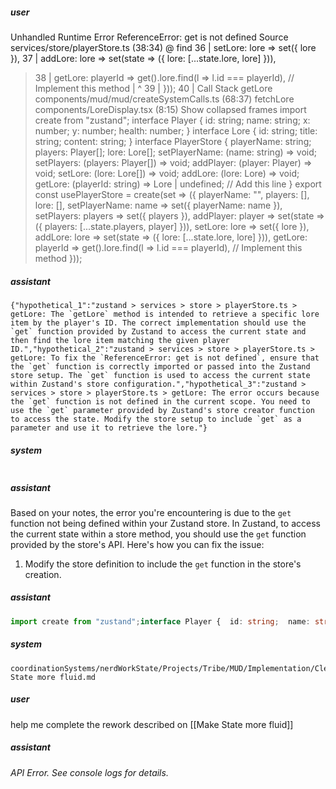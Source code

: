 ##### user
Unhandled Runtime Error
ReferenceError: get is not defined
Source
services/store/playerStore.ts (38:34) @ find
36 | setLore: lore => set({ lore }),
37 | addLore: lore => set(state => ({ lore: [...state.lore, lore] })),
> 38 | getLore: playerId => get().lore.find(l => l.id === playerId), // Implement this method
|                                ^
39 | }));
40 |
Call Stack
getLore
components/mud/mud/createSystemCalls.ts (68:37)
fetchLore
components/LoreDisplay.tsx (8:15)
Show collapsed frames
import create from "zustand";
interface Player {
id: string;
name: string;
x: number;
y: number;
health: number;
}
interface Lore {
id: string;
title: string;
content: string;
}
interface PlayerStore {
playerName: string;
players: Player[];
lore: Lore[];
setPlayerName: (name: string) => void;
setPlayers: (players: Player[]) => void;
addPlayer: (player: Player) => void;
setLore: (lore: Lore[]) => void;
addLore: (lore: Lore) => void;
getLore: (playerId: string) => Lore | undefined; // Add this line
}
export const usePlayerStore = create<PlayerStore>(set => ({
playerName: "",
players: [],
lore: [],
setPlayerName: name => set({ playerName: name }),
setPlayers: players => set({ players }),
addPlayer: player => set(state => ({ players: [...state.players, player] })),
setLore: lore => set({ lore }),
addLore: lore => set(state => ({ lore: [...state.lore, lore] })),
getLore: playerId => get().lore.find(l => l.id === playerId), // Implement this method
}));

##### assistant
```lookup
{"hypothetical_1":"zustand > services > store > playerStore.ts > getLore: The `getLore` method is intended to retrieve a specific lore item by the player's ID. The correct implementation should use the `get` function provided by Zustand to access the current state and then find the lore item matching the given player ID.","hypothetical_2":"zustand > services > store > playerStore.ts > getLore: To fix the `ReferenceError: get is not defined`, ensure that the `get` function is correctly imported or passed into the Zustand store setup. The `get` function is used to access the current state within Zustand's store configuration.","hypothetical_3":"zustand > services > store > playerStore.ts > getLore: The error occurs because the `get` function is not defined in the current scope. You need to use the `get` parameter provided by Zustand's store creator function to access the state. Modify the store setup to include `get` as a parameter and use it to retrieve the lore."}
```

##### system
```sc-context
```

##### assistant
Based on your notes, the error you're encountering is due to the `get` function not being defined within your Zustand store. In Zustand, to access the current state within a store method, you should use the `get` function provided by the store's API.
Here's how you can fix the issue:
1. Modify the store definition to include the `get` function in the store's creation.

##### assistant
```typescript
import create from "zustand";interface Player {  id: string;  name: string;  x: number;  y: number;  health: number;}interface Lore {  id: string;  title: string;  content: string;}interface PlayerStore {  playerName: string;  players: Player[];  lore: Lore[];  setPlayerName: (name: string) => void;  setPlayers: (players: Player[]) => void;  addPlayer: (player: Player) => void;  setLore: (lore: Lore[]) => void;  addLore: (lore: Lore) => void;  getLore: (playerId: string) => Lore | undefined;}export const usePlayerStore = create<PlayerStore>((set, get) => ({  playerName: "",  players: [],  lore: [],  setPlayerName: name => set({ playerName: name }),  setPlayers: players => set({ players }),  addPlayer: player => set(state => ({ players: [...state.players, player] })),  setLore: lore => set({ lore }),  addLore: lore => set(state => ({ lore: [...state.lore, lore] })),  getLore: playerId => get().lore.find(l => l.id === playerId), // Implement this method}));In this corrected version, the `get` function is passed as the second argument to the store's creation function, allowing you to access the current state within the `getLore` method.This should resolve the `ReferenceError: get is not defined` error you're encountering.
```

##### system
```sc-context
coordinationSystems/nerdWorkState/Projects/Tribe/MUD/Implementation/Clean/Make State more fluid.md
```

##### user
help me complete the rework described on [[Make State more fluid]]

##### assistant
*API Error. See console logs for details.*